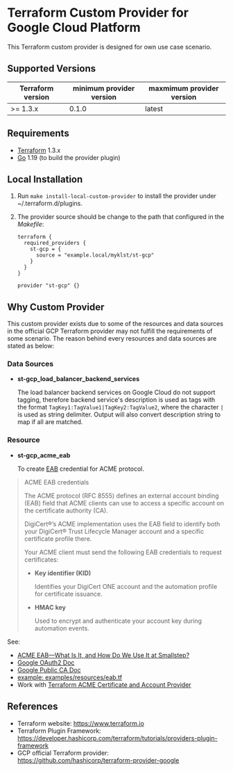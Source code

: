 Terraform Custom Provider for Google Cloud Platform
===================================================

This Terraform custom provider is designed for own use case scenario.

Supported Versions
------------------

| Terraform version | minimum provider version |maxmimum provider version
| ---- | ---- | ----|
| >= 1.3.x	| 0.1.0	| latest |

Requirements
------------

-	[Terraform](https://www.terraform.io/downloads.html) 1.3.x
-	[Go](https://golang.org/doc/install) 1.19 (to build the provider plugin)

Local Installation
------------------

1. Run `make install-local-custom-provider` to install the provider under ~/.terraform.d/plugins.

2. The provider source should be change to the path that configured in the *Makefile*:

    ```
    terraform {
      required_providers {
        st-gcp = {
          source = "example.local/myklst/st-gcp"
        }
      }
    }

    provider "st-gcp" {}
    ```

Why Custom Provider
-------------------

This custom provider exists due to some of the resources and data sources in the
official GCP Terraform provider may not fulfill the requirements of some scenario.
The reason behind every resources and data sources are stated as below:

### Data Sources

- **st-gcp_load_balancer_backend_services**

  The load balancer backend services on Google Cloud do not support tagging, therefore
  backend service's description is used as tags with the format
  `TagKey1:TagValue1|TagKey2:TagValue2`, where the character `|` is used as string
  delimiter. Output will also convert description string to map if all are matched.

### Resource

- **st-gcp_acme_eab**

  To create [EAB](https://docs.digicert.com/en/trust-lifecycle-manager/integration-guides/third-party-acme-integration/acme-external-account-binding--eab-.html) credential for ACME protocol.

> ACME EAB credentials
>
> The ACME protocol (RFC 8555) defines an external account binding (EAB) field
> that ACME clients can use to access a specific account on the certificate
> authority (CA).
>
> DigiCert​​®​​’s ACME implementation uses the EAB field to identify both your
> DigiCert​​®​​ Trust Lifecycle Manager account and a specific certificate profile
> there.
>
> Your ACME client must send the following EAB credentials to request certificates:
>
> * **Key identifier (KID)**
>
>    Identifies your DigiCert ONE account and the automation profile for certificate issuance.
>
> * **HMAC key**
>
>    Used to encrypt and authenticate your account key during automation events.

  See:

  - [ACME EAB—What Is It, and How Do We Use It at Smallstep?](https://smallstep.com/blog/acme-eab-overview/)
  - [Google OAuth2 Doc](https://developers.google.com/identity/protocols/oauth2/service-account)
  - [Google Public CA Doc](https://cloud.google.com/certificate-manager/docs/reference/rest/v1beta1/projects.locations.externalAccountKeys/create)
  - [example: examples/resources/eab.tf](examples/resources/eab.tf)
  - Work with [Terraform ACME Certificate and Account Provider](https://registry.terraform.io/providers/vancluever/acme/latest/docs)

References
----------

- Terraform website: https://www.terraform.io
- Terraform Plugin Framework: https://developer.hashicorp.com/terraform/tutorials/providers-plugin-framework
- GCP official Terraform provider: https://github.com/hashicorp/terraform-provider-google
